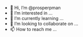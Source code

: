 - 👋 Hi, I’m @prosperpman
- 👀 I’m interested in ...
- 🌱 I’m currently learning ...
- 💞️ I’m looking to collaborate on ...
- 📫 How to reach me ...

<!---
prosper JS /prosper pman is a ✨ special ✨ repository because its `README.md` (this file) appears on your GitHub profile.
You can click the Preview link to take a look at your changes.
--->
